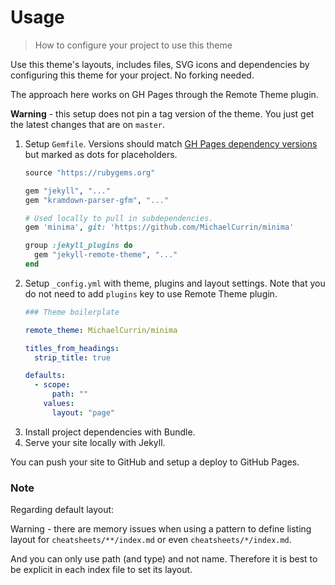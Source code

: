 # Usage
> How to configure your project to use this theme

Use this theme's layouts, includes files, SVG icons and dependencies by configuring this theme for your project. No forking needed.

The approach here works on GH Pages through the Remote Theme plugin.

**Warning** - this setup does not pin a tag version of the theme. You just get the latest changes that are on `master`.


1. Setup `Gemfile`. Versions should match [GH Pages dependency versions](https://pages.github.com/versions/) but marked as dots for placeholders.
    ```ruby
    source "https://rubygems.org"

    gem "jekyll", "..."
    gem "kramdown-parser-gfm", "..."

    # Used locally to pull in subdependencies.
    gem 'minima', git: 'https://github.com/MichaelCurrin/minima'

    group :jekyll_plugins do
      gem "jekyll-remote-theme", "..."
    end
    ```
2. Setup `_config.yml` with theme, plugins and layout settings. Note that you do not need to add `plugins` key to use Remote Theme plugin.
    ```yaml
    ### Theme boilerplate

    remote_theme: MichaelCurrin/minima

    titles_from_headings:
      strip_title: true

    defaults:
      - scope:
          path: ""
        values:
          layout: "page"
    ```
5. Install project dependencies with Bundle.
6. Serve your site locally with Jekyll.


You can push your site to GitHub and setup a deploy to GitHub Pages.

### Note

Regarding default layout:

Warning - there are memory issues when using a pattern to define listing
layout for `cheatsheets/**/index.md` or even `cheatsheets/*/index.md`.

And you can only use path (and type) and not name.
Therefore it is best to be explicit in each index file to set its layout.
